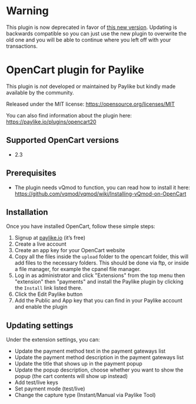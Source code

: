 # Warning
This plugin is now deprecated in favor of [this new version](https://github.com/paylike/plugin-opencart-3). 
Updating is backwards compatible so you can just use the new plugin to overwrite the old one and you will be able to continue where you left off with your transactions. 
 
 
# OpenCart plugin for Paylike

This plugin is *not* developed or maintained by Paylike but kindly made
available by the community.

Released under the MIT license: https://opensource.org/licenses/MIT

You can also find information about the plugin here: https://paylike.io/plugins/opencart20

## Supported OpenCart versions

- 2.3

## Prerequisites

- The plugin needs vQmod to function, you can read how to install it here: https://github.com/vqmod/vqmod/wiki/Installing-vQmod-on-OpenCart

## Installation

Once you have installed OpenCart, follow these simple steps:
1. Signup at [paylike.io](https://paylike.io) (it’s free)
1. Create a live account
1. Create an app key for your OpenCart website
1. Copy all the files inside the `upload` folder to the opencart folder, this will add files to the necessary folders. This should be done via ftp, or inside a file manager, for example the cpanel file manager. 
2. Log in as administrator and click  "Extensions" from the top menu then "extension" then "payments" and install the Paylike plugin by clicking the `Install` link listed there.
3. Click the Edit Paylike button 
4. Add the Public and App key that you can find in your Paylike account and enable the plugin

## Updating settings

Under the extension settings, you can:
 * Update the payment method text in the payment gateways list
 * Update the payment method description in the payment gateways list
 * Update the title that shows up in the payment popup 
 * Update the popup description, choose whether you want to show the popup  (the cart contents will show up instead)
 * Add test/live keys
 * Set payment mode (test/live)
 * Change the capture type (Instant/Manual via Paylike Tool)
 
  
